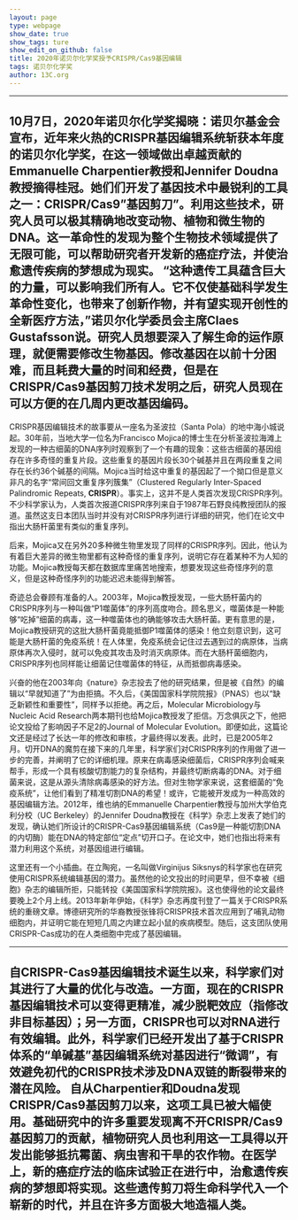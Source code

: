 ```yaml
---
layout: page
type: webpage
show_date: true
show_tags: ture
show_edit_on_github: false
title: 2020年诺贝尔化学奖授予CRISPR/Cas9基因编辑
tags: 诺贝尔化学奖
author: 13C.org
---
```


-----
10月7日，2020年诺贝尔化学奖揭晓：诺贝尔基金会宣布，近年来火热的CRISPR基因编辑系统斩获本年度的诺贝尔化学奖，在这一领域做出卓越贡献的Emmanuelle Charpentier教授和Jennifer Doudna教授摘得桂冠。她们们开发了基因技术中最锐利的工具之一：CRISPR/Cas9”基因剪刀”。利用这些技术，研究人员可以极其精确地改变动物、植物和微生物的DNA。这一革命性的发现为整个生物技术领域提供了无限可能，可以帮助研究者开发新的癌症疗法，并使治愈遗传疾病的梦想成为现实。
“这种遗传工具蕴含巨大的力量，可以影响我们所有人。它不仅使基础科学发生革命性变化，也带来了创新作物，并有望实现开创性的全新医疗方法，”诺贝尔化学委员会主席Claes Gustafsson说。研究人员想要深入了解生命的运作原理，就便需要修改生物基因。修改基因在以前十分困难，而且耗费大量的时间和经费，但是在CRISPR/Cas9基因剪刀技术发明之后，研究人员现在可以方便的在几周内更改基因编码。
-----
CRISPR基因编辑技术的故事要从一座名为圣波拉（Santa Pola）的地中海小城说起。30年前，当地大学一位名为Francisco Mojica的博士生在分析圣波拉海滩上发现的一种古细菌的DNA序列时观察到了一个有趣的现象：这些古细菌的基因组存在许多奇怪的重复片段。这些重复的基因片段长30个碱基并且在两段重复之间存在长约36个碱基的间隔。Mojica当时给这中重复的基因起了一个拗口但是意义非凡的名字“常间回文重复序列簇集”（Clustered Regularly Inter-Spaced Palindromic Repeats, **CRISPR**）。事实上，这并不是人类首次发现CRISPR序列。不少科学家认为，人类首次报道CRISPR序列来自于1987年石野良纯教授团队的报道。虽然这支日本团队当时并没有对CRISPR序列进行详细的研究，他们在论文中指出大肠杆菌里有类似的重复序列。

后来，Mojica又在另外20多种微生物里发现了同样的CRISPR序列。因此，他认为有着巨大差异的微生物里都有这种奇怪的重复序列，说明它存在着某种不为人知的功能。Mojica教授每天都在数据库里痛苦地搜索，想要发现这些奇怪序列的意义，但是这种奇怪序列的功能迟迟未能得到解答。

奇迹总会眷顾有准备的人。2003年，Mojica教授发现，一些大肠杆菌内的CRISPR序列与一种叫做“P1噬菌体”的序列高度吻合。顾名思义，噬菌体是一种能够“吃掉”细菌的病毒，这一种噬菌体也的确能够攻击大肠杆菌。更有意思的是，Mojica教授研究的这批大肠杆菌竟能抵御P1噬菌体的感染！他立刻意识到，这可能是大肠杆菌的免疫系统！在人体里，免疫系统会记住过去遇到过的病原体，当病原体再次入侵时，就可以免疫其攻击及时消灭病原体。而在大肠杆菌细胞内，CRISPR序列也同样能让细菌记住噬菌体的特征，从而抵御病毒感染。

兴奋的他在2003年向《nature》杂志投去了他的研究结果，但是被《自然》的编辑以“早就知道了”为由拒搞。不久后，《美国国家科学院院报》（PNAS）也以“缺乏新颖性和重要性”，同样予以拒绝。再之后，Molecular Microbiology与Nucleic Acid Research两本期刊也给Mojica教授发了拒信。万念俱灰之下，他把论文投给了影响因子不足2的Journal of Molecular Evolution。即便如此，这篇论文还是经过了长达一年的修改和审核，才最终得以发表。此时，已是2005年2月。切开DNA的魔剪在接下来的几年里，科学家们对CRISPR序列的作用做了进一步的完善，并阐明了它的详细机理。原来在病毒感染细菌后，CRISPR序列会喊来帮手，形成一个具有核酸切割能力的复杂结构，并最终切断病毒的DNA。对于细菌来说，这是从源头清除病毒感染的好方法。但对生物学家来说，这套细菌的“免疫系统”，让他们看到了精准切割DNA的希望！或许，它能被开发成为一种高效的基因编辑方法。2012年，维也纳的Emmanuelle Charpentier教授与加州大学伯克利分校（UC Berkeley）的Jennifer Doudna教授在《科学》杂志上发表了她们的发现，确认她们所设计的CRISPR-Cas9基因编辑系统（Cas9是一种能切割DNA的内切酶）能在DNA的特定部位“定点”切开口子。在论文中，她们也指出将来有潜力利用这个系统，对基因组进行编辑。

这里还有一个小插曲。在立陶宛，一名叫做Virginijus Siksnys的科学家也在研究使用CRISPR系统编辑基因的潜力。虽然他的论文投出的时间更早，但不幸被《细胞》杂志的编辑所拒，只能转投《美国国家科学院院报》。这也使得他的论文最终要晚上2个月上线。2013年新年伊始，《科学》杂志再度刊登了一篇关于CRISPR系统的重磅文章。博德研究所的华裔教授张锋将CRISPR技术首次应用到了哺乳动物细胞内，并证明它能在短短几周之内建立起小鼠的疾病模型。随后，这支团队使用CRISPR-Cas成功的在人类细胞中完成了基因编辑。

-----
自CRISPR-Cas9基因编辑技术诞生以来，科学家们对其进行了大量的优化与改造。一方面，现在的CRISPR基因编辑技术可以变得更精准，减少脱靶效应（指修改非目标基因）；另一方面，CRISPR也可以对RNA进行有效编辑。此外，科学家们已经开发出了基于CRISPR体系的“单碱基”基因编辑系统对基因进行“微调”，有效避免初代的CRISPR技术涉及DNA双链的断裂带来的潜在风险。
自从Charpentier和Doudna发现CRISPR/Cas9基因剪刀以来，这项工具已被大幅使用。基础研究中的许多重要发现离不开CRISPR/Cas9基因剪刀的贡献，植物研究人员也利用这一工具得以开发出能够抵抗霉菌、病虫害和干旱的农作物。在医学上，新的癌症疗法的临床试验正在进行中，治愈遗传疾病的梦想即将实现。这些遗传剪刀将生命科学代入一个崭新的时代，并且在许多方面极大地造福人类。
-----
